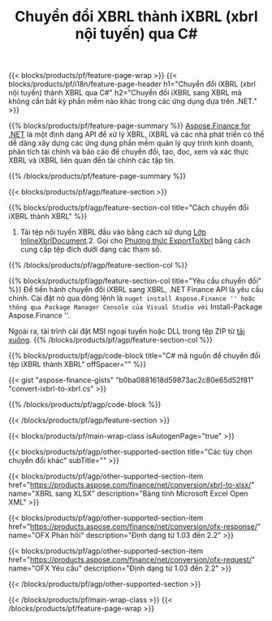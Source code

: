 ﻿---
title: Chuyển đổi XBRL thành iXBRL (xbrl nội tuyến) qua C#
description: Mã mẫu cho chuyển đổi iXBRL thành XBRL C#. Sử dụng API mã mẫu cho hàng loạt tệp iXBRL để chuyển đổi XBRL trong các ứng dụng dựa trên .NET. 
url: /vi/net/conversion/ixbrl-to-xbrl/
family: finance
platformtag: net
feature: convert
informat: XBRL
outformat: iXBRL
otherformats: XLSX
---
{{< blocks/products/pf/feature-page-wrap >}}
{{< blocks/products/pf/i18n/feature-page-header h1="Chuyển đổi iXBRL (xbrl nội tuyến) thành XBRL qua C#" h2="Chuyển đổi iXBRL sang XBRL mà không cần bất kỳ phần mềm nào khác trong các ứng dụng dựa trên .NET." >}}

{{% blocks/products/pf/feature-page-summary %}}
[Aspose.Finance for .NET](https://products.aspose.com/finance/net/) là một định dạng API để xử lý XBRL, iXBRL và các nhà phát triển có thể dễ dàng xây dựng các ứng dụng phần mềm quản lý quy trình kinh doanh, phân tích tài chính và báo cáo để chuyển đổi, tạo, đọc, xem và xác thực XBRL và iXBRL liên quan đến tài chính các tập tin. 

{{% /blocks/products/pf/feature-page-summary %}}

{{< blocks/products/pf/agp/feature-section >}}

{{% blocks/products/pf/agp/feature-section-col title="Cách chuyển đổi iXBRL thành XBRL" %}}
1. Tải tệp nội tuyến XBRL đầu vào bằng cách sử dụng [Lớp InlineXbrlDocument](https://apireference.aspose.com/finance/net/aspose.finance.xbrl.inline/inlinexbrldocument).2. Gọi cho [Phương thức ExportToXbrl](https://apireference.aspose.com/finance/net/aspose.finance.xbrl.inline.inlinexbrldocument/exporttoxbrl/methods/2) bằng cách cung cấp tệp đích dưới dạng các tham số.

{{% /blocks/products/pf/agp/feature-section-col %}}

{{% blocks/products/pf/agp/feature-section-col title="Yêu cầu chuyển đổi" %}}
Để tiến hành chuyển đổi iXBRL sang XBRL, .NET Finance API là yêu cầu chính. Cài đặt nó qua dòng lệnh là `` nuget install Aspose.Finance '' hoặc thông qua Package Manager Console của Visual Studio với `` Install-Package Aspose.Finance ''.

Ngoài ra, tải trình cài đặt MSI ngoại tuyến hoặc DLL trong tệp ZIP từ [tải xuống](https://downloads.aspose.com/finance/net).
{{% /blocks/products/pf/agp/feature-section-col %}}

{{% blocks/products/pf/agp/code-block title="C# mã nguồn để chuyển đổi tệp iXBRL thành XBRL" offSpacer="" %}}

{{< gist "aspose-finance-gists" "b0ba0881618d59873ac2c80e65d52f81" "convert-ixbrl-to-xbrl.cs" >}}

{{% /blocks/products/pf/agp/code-block %}}

{{< /blocks/products/pf/agp/feature-section >}}

{{< blocks/products/pf/main-wrap-class isAutogenPage="true" >}}

{{< blocks/products/pf/agp/other-supported-section title="Các tùy chọn chuyển đổi khác" subTitle="" >}}

{{< blocks/products/pf/agp/other-supported-section-item href="https://products.aspose.com/finance/net/conversion/xbrl-to-xlsx/" name="XBRL sang XLSX" description="Bảng tính Microsoft Excel Open XML" >}}

{{< blocks/products/pf/agp/other-supported-section-item href="https://products.aspose.com/finance/net/conversion/ofx-response/" name="OFX Phản hồi" description="Định dạng từ 1.03 đến 2.2" >}}

{{< blocks/products/pf/agp/other-supported-section-item href="https://products.aspose.com/finance/net/conversion/ofx-request/" name="OFX Yêu cầu" description="Định dạng từ 1.03 đến 2.2" >}}

{{< /blocks/products/pf/agp/other-supported-section >}}

{{< /blocks/products/pf/main-wrap-class >}}
{{< /blocks/products/pf/feature-page-wrap >}}